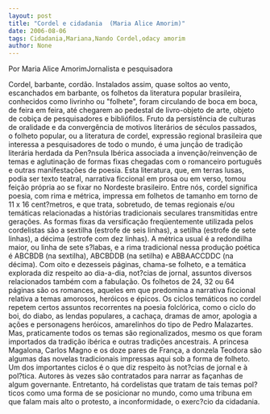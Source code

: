 ```yaml
---
layout: post
title: "Cordel e cidadania  (Maria Alice Amorim)"
date: 2006-08-06
tags: Cidadania,Mariana,Nando Cordel,odacy amorim
author: None
---
```

Por Maria Alice AmorimJornalista e pesquisadora

Cordel, barbante, cordão. Instalados assim, quase soltos ao vento, escanchados em barbante, os folhetos da literatura popular brasileira, conhecidos como livrinho ou \"folhete\", foram circulando de boca em boca, de feira em feira, até chegarem ao pedestal de livro-objeto de arte, objeto de cobiça de pesquisadores e bibliófilos. Fruto da persistência de culturas de oralidade e da convergência de motivos literários de séculos passados, o folheto popular, ou a literatura de cordel, expressão regional brasileira que interessa a pesquisadores de todo o mundo, é uma junção de tradição literária herdada
 da Pen?nsula Ibérica associada a invenção/reinvenção de temas e aglutinação de formas fixas chegadas com o romanceiro português e outras manifestações de poesia. Esta literatura, que, em terras lusas, podia ser texto teatral, narrativa ficcional em prosa ou em verso, tomou feição própria ao se fixar no Nordeste brasileiro. Entre nós, cordel significa poesia, com rima e métrica, impressa em folhetos de tamanho em torno de 11 x 16 cent?metros, e que trata, sobretudo, de temas regionais e/ou temáticas relacionadas a histórias tradicionais seculares transmitidas entre gerações.
As formas fixas da versificação freqüentemente utilizada pelos cordelistas são a sextilha (estrofe de seis linhas), a setilha (estrofe de sete linhas), a décima (estrofe com dez linhas). A métrica usual é a redondilha maior, ou linha de sete s?labas, e a rima tradicional nessa produção poética é ABCBDB (na sextilha), ABCBDDB (na setilha) e ABBAACCDDC (na décima). Com oito e dezesseis páginas, chama-se folheto, e a temática explorada diz respeito ao dia-a-dia, not?cias de jornal, assuntos diversos relacionados também com a fabulação. Os folhetos de 24, 32 ou 64 páginas são os romances, aqueles em que predomina a narrativa ficcional relativa a temas amorosos, heróicos e épicos. Os ciclos temáticos no cordel repetem certos assuntos recorrentes na poesia folclórica, como o ciclo do boi, do diabo, as lendas populares, a cachaça, dramas de amor, apologia a ações e personagens heróicos, amarelinhos do tipo de Pedro Malazartes. Mas, praticamente todos os temas são regionalizados, mesmo os que foram importados da tradição ibérica e outras tradições ancestrais. A princesa Magalona, Carlos Magno e os doze pares de França, a donzela Teodora são algumas das novelas tradicionais impressas aqui sob a forma de folheto. Um dos importantes ciclos é o que diz respeito às not?cias de jornal e à pol?tica. Autores às vezes são contratados para narrar as façanhas de algum governante. Entretanto, há cordelistas que tratam de tais temas pol?ticos como uma forma de se posicionar no mundo, como uma tribuna em que falam mais alto o protesto, a inconformidade, o exerc?cio da cidadania. 